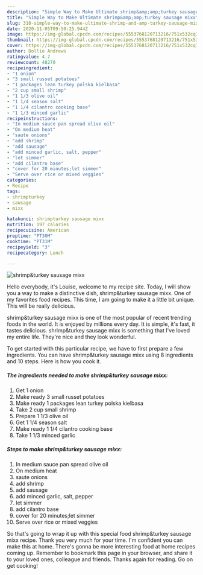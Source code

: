 ```yaml
---
description: "Simple Way to Make Ultimate shrimp&amp;amp;turkey sausage mixx"
title: "Simple Way to Make Ultimate shrimp&amp;amp;turkey sausage mixx"
slug: 310-simple-way-to-make-ultimate-shrimp-and-amp-turkey-sausage-mixx
date: 2020-11-05T09:50:25.944Z
image: https://img-global.cpcdn.com/recipes/5553768120713216/751x532cq70/shrimpturkey-sausage-mixx-recipe-main-photo.jpg
thumbnail: https://img-global.cpcdn.com/recipes/5553768120713216/751x532cq70/shrimpturkey-sausage-mixx-recipe-main-photo.jpg
cover: https://img-global.cpcdn.com/recipes/5553768120713216/751x532cq70/shrimpturkey-sausage-mixx-recipe-main-photo.jpg
author: Dollie Andrews
ratingvalue: 4.7
reviewcount: 48270
recipeingredient:
- "1 onion"
- "3 small russet potatoes"
- "1 packages lean turkey polska kielbasa"
- "2 cup small shrimp"
- "1 1/3 olive oil"
- "1 1/4 season salt"
- "1 1/4 cilantro cooking base"
- "1 1/3 minced garlic"
recipeinstructions:
- "In medium sauce pan spread olive oil"
- "On medium heat"
- "saute onions"
- "add shrimp"
- "add sausage"
- "add minced garlic, salt, pepper"
- "let simmer"
- "add cilantro base"
- "cover for 20 minutes;let simmer"
- "Serve over rice or mixed veggies"
categories:
- Recipe
tags:
- shrimpturkey
- sausage
- mixx

katakunci: shrimpturkey sausage mixx 
nutrition: 197 calories
recipecuisine: American
preptime: "PT30M"
cooktime: "PT31M"
recipeyield: "3"
recipecategory: Lunch

---
```



![shrimp&amp;turkey sausage mixx](https://img-global.cpcdn.com/recipes/5553768120713216/751x532cq70/shrimpturkey-sausage-mixx-recipe-main-photo.jpg)

Hello everybody, it's Louise, welcome to my recipe site. Today, I will show you a way to make a distinctive dish, shrimp&amp;turkey sausage mixx. One of my favorites food recipes. This time, I am going to make it a little bit unique. This will be really delicious.

shrimp&amp;turkey sausage mixx is one of the most popular of recent trending foods in the world. It is enjoyed by millions every day. It is simple, it's fast, it tastes delicious. shrimp&amp;turkey sausage mixx is something that I've loved my entire life. They're nice and they look wonderful.




To get started with this particular recipe, we have to first prepare a few ingredients. You can have shrimp&amp;turkey sausage mixx using 8 ingredients and 10 steps. Here is how you cook it.

<!--inarticleads1-->

##### The ingredients needed to make shrimp&amp;turkey sausage mixx:

1. Get 1 onion
1. Make ready 3 small russet potatoes
1. Make ready 1 packages lean turkey polska kielbasa
1. Take 2 cup small shrimp
1. Prepare 1 1/3 olive oil
1. Get 1 1/4 season salt
1. Make ready 1 1/4 cilantro cooking base
1. Take 1 1/3 minced garlic




<!--inarticleads2-->

##### Steps to make shrimp&amp;turkey sausage mixx:

1. In medium sauce pan spread olive oil
1. On medium heat
1. saute onions
1. add shrimp
1. add sausage
1. add minced garlic, salt, pepper
1. let simmer
1. add cilantro base
1. cover for 20 minutes;let simmer
1. Serve over rice or mixed veggies




So that's going to wrap it up with this special food shrimp&amp;turkey sausage mixx recipe. Thank you very much for your time. I'm confident you can make this at home. There's gonna be more interesting food at home recipes coming up. Remember to bookmark this page in your browser, and share it to your loved ones, colleague and friends. Thanks again for reading. Go on get cooking!
